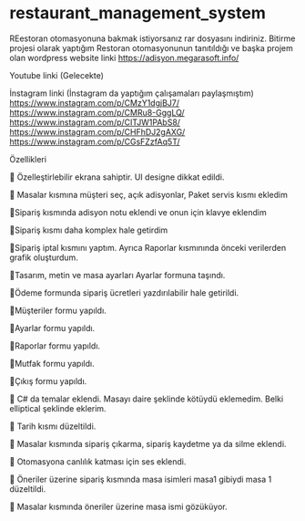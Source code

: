 # restaurant_management_system

REestoran otomasyonuna bakmak istiyorsanız rar dosyasını indiriniz.
Bitirme projesi olarak yaptığım Restoran otomasyonunun tanıtıldığı ve başka projem olan wordpress website linki
https://adisyon.megarasoft.info/

Youtube linki 
(Gelecekte)

İnstagram linki (İnstagram da yaptığım çalışamaları paylaşmıştım)
https://www.instagram.com/p/CMzY1dgjBJ7/
https://www.instagram.com/p/CMRu8-GggLQ/
https://www.instagram.com/p/CITJW1PAbS8/
https://www.instagram.com/p/CHFhDJ2gAXG/
https://www.instagram.com/p/CGsFZzfAq5T/

Özellikleri 

📌 Özelleştirlebilir ekrana sahiptir. UI designe dikkat edildi.

📌 Masalar kısmına müşteri seç, açık adisyonlar, Paket servis kısmı ekledim

📌Sipariş kısmında adisyon notu eklendi ve onun için klavye eklendim

📌Sipariş kısmı daha komplex hale getirdim

📌Sipariş iptal kısmını yaptım. Ayrıca Raporlar kısmınında önceki verilerden grafik oluşturdum.

📌Tasarım, metin ve masa ayarları Ayarlar formuna taşındı.

📌Ödeme formunda sipariş ücretleri yazdırılabilir hale getirildi.

📌Müşteriler formu yapıldı.

📌Ayarlar formu yapıldı.

📌Raporlar formu yapıldı.

📌Mutfak formu yapıldı.

📌Çıkış formu yapıldı.

📌 C# da temalar eklendi. Masayı daire şeklinde kötüydü eklemedim. Belki elliptical şeklinde eklerim.

📌 Tarih kısmı düzeltildi.

📌 Masalar kısmında sipariş çıkarma, sipariş kaydetme ya da silme eklendi.

📌 Otomasyona canlılık katması için ses eklendi.

📌 Öneriler üzerine sipariş kısmında masa isimleri masa1 gibiydi masa 1 düzeltildi.

📌 Masalar kısmında öneriler üzerine masa ismi gözüküyor.

